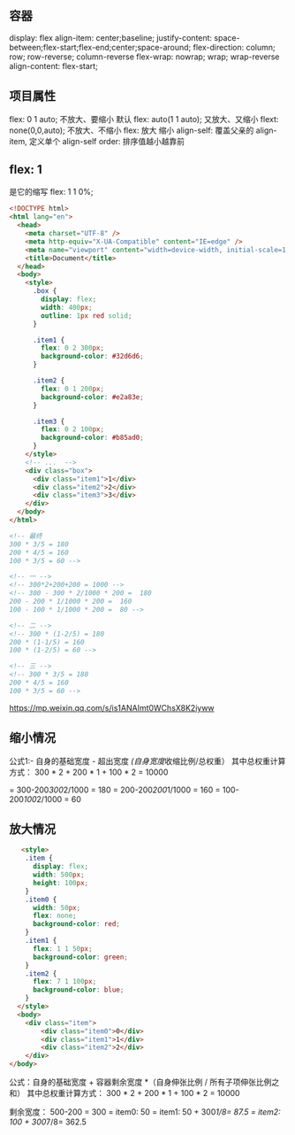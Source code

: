 ## 容器

display: flex
align-item: center;baseline;
justify-content: space-between;flex-start;flex-end;center;space-around;
flex-direction: column; row; row-reverse; column-reverse
flex-wrap: nowrap; wrap; wrap-reverse
align-content: flex-start;

## 项目属性

flex: 0 1 auto; 不放大、要缩小 默认
flex: auto(1 1 auto); 又放大、又缩小
flext: none(0,0,auto); 不放大、不缩小
flex: 放大 缩小
align-self: 覆盖父亲的 align-item, 定义单个 align-self
order: 排序值越小越靠前

## flex: 1
是它的缩写 flex: 1 1 0%;

```html
<!DOCTYPE html>
<html lang="en">
  <head>
    <meta charset="UTF-8" />
    <meta http-equiv="X-UA-Compatible" content="IE=edge" />
    <meta name="viewport" content="width=device-width, initial-scale=1.0" />
    <title>Document</title>
  </head>
  <body>
    <style>
      .box {
        display: flex;
        width: 400px;
        outline: 1px red solid;
      }

      .item1 {
        flex: 0 2 300px;
        background-color: #32d6d6;
      }

      .item2 {
        flex: 0 1 200px;
        background-color: #e2a83e;
      }

      .item3 {
        flex: 0 2 100px;
        background-color: #b85ad0;
      }
    </style>
    <!-- ...  -->
    <div class="box">
      <div class="item1">1</div>
      <div class="item2">2</div>
      <div class="item3">3</div>
    </div>
  </body>
</html>

<!-- 最终
300 * 3/5 = 180
200 * 4/5 = 160
100 * 3/5 = 60 -->

<!-- 一 -->
<!-- 300*2+200+200 = 1000 -->
<!-- 300 - 300 * 2/1000 * 200 =  180
200 - 200 * 1/1000 * 200 =  160
100 - 100 * 1/1000 * 200 =  80 -->

<!-- 二 -->
<!-- 300 * (1-2/5) = 180
200 * (1-1/5) = 160
100 * (1-2/5) = 60 -->

<!-- 三 -->
<!-- 300 * 3/5 = 180
200 * 4/5 = 160
100 * 3/5 = 60 -->
```

https://mp.weixin.qq.com/s/is1ANAImt0WChsX8K2iyww

## 缩小情况
公式1:-  自身的基础宽度 - 超出宽度 *(自身宽度*收缩比例/总权重）
其中总权重计算方式： 300 * 2 + 200 * 1 + 100 * 2 = 10000

= 300-200*300*2/1000 = 180
= 200-200*200*1/1000 = 160
= 100-200*100*2/1000 = 60


## 放大情况
```html
   <style>
    .item {
      display: flex;
      width: 500px;
      height: 100px;
    }
    .item0 {
      width: 50px;
      flex: none;
      background-color: red;
    }
    .item1 {
      flex: 1 1 50px;
      background-color: green;
    }
    .item2 {
      flex: 7 1 100px;
      background-color: blue;
    }
  </style>
  <body>
    <div class="item">
        <div class="item0">0</div>
        <div class="item1">1</div>
        <div class="item2">2</div>
    </div>
</body>
```

公式：自身的基础宽度 + 容器剩余宽度 *（自身伸张比例 / 所有子项伸张比例之和）
其中总权重计算方式： 300 * 2 + 200 * 1 + 100 * 2 = 10000

剩余宽度： 500-200 = 300
= item0: 50
= item1: 50 + 300*1/8= 87.5
= item2: 100 + 300*7/8= 362.5